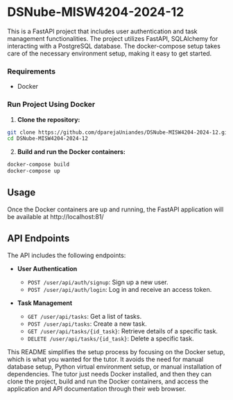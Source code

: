 # DSNube-MISW4204-2024-12

This is a FastAPI project that includes user authentication and task management functionalities. The project utilizes FastAPI, SQLAlchemy for interacting with a PostgreSQL database. The docker-compose setup takes care of the necessary environment setup, making it easy to get started.

### Requirements

- Docker

### Run Project Using Docker

1. **Clone the repository:**
```bash
git clone https://github.com/dparejaUniandes/DSNube-MISW4204-2024-12.git
cd DSNube-MISW4204-2024-12
```

2. **Build and run the Docker containers:**
```bash
docker-compose build
docker-compose up
```

## Usage

Once the Docker containers are up and running, the FastAPI application will be available at http://localhost:81/

## API Endpoints

The API includes the following endpoints:

- **User Authentication**
    - `POST /user/api/auth/signup`: Sign up a new user.
    - `POST /user/api/auth/login`: Log in and receive an access token.

- **Task Management**
    - `GET /user/api/tasks`: Get a list of tasks.
    - `POST /user/api/tasks`: Create a new task.
    - `GET /user/api/tasks/{id_task}`: Retrieve details of a specific task.
    - `DELETE /user/api/tasks/{id_task}`: Delete a specific task.


This README simplifies the setup process by focusing on the Docker setup, which is what you wanted for the tutor. It avoids the need for manual database setup, Python virtual environment setup, or manual installation of dependencies. The tutor just needs Docker installed, and then they can clone the project, build and run the Docker containers, and access the application and API documentation through their web browser.
